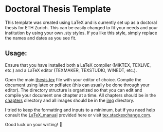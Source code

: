 # Doctoral Thesis Template
This template was created using LaTeX and is currently
set up as a doctoral thesis for ETH Zurich. This can be
easily changed to fit your needs and your institution by
using your own .sty styles. If you like this style, simply
replace the names and dates as you see fit.

## Usage:

Ensure that you have installed both a LaTeX compiler
(MIKTEX, TEXLIVE, etc.)
and a LaTeX editor (TEXMAKER, TEXSTUDIO, WINEDT, etc.).

Open the main [thesis.tex](thesis.tex) file with your editor of choice.
Compile the document using latex or pdflatex 
(this can usually be done through your editor).
The directory structure is organized so that you 
can edit and compile your document one chapter at a time.
All chapters should be in the [chapters](chapters) directory and all
images should be in the [img](img) directory.

I tried to keep the formatting and inputs to a minimum,
but if you need help consult the [LaTeX_manual](LaTeX_manual.pdf) provided here
or visit [tex.stackexchange.com](https://tex.stackexchange.com).

Good luck on your writing! :muscle:
